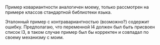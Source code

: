 Пример ковариантности аналогичен моему, только рассмотрен на примере классов
стандартной библиотеки языка.

Эталонный пример с контравариантностью (возможно?) содержит ошибку.
Предполагаю, что переменной l4 должен был быть присвоен список l3, в таком
случае пример был бы корректен и совпадал по своему механизму с моим.
